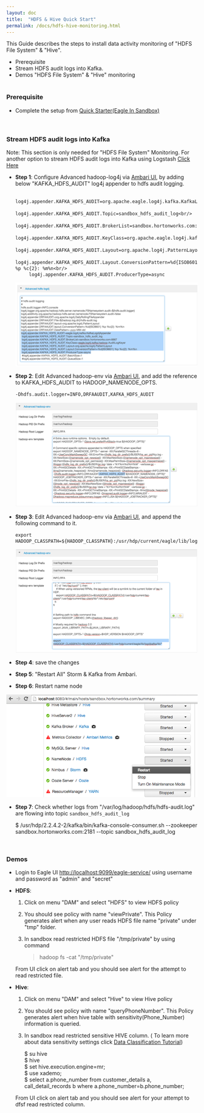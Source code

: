 ```yaml
---
layout: doc
title:  "HDFS & Hive Quick Start" 
permalink: /docs/hdfs-hive-monitoring.html
---
```


This Guide describes the steps to install data activity monitoring of "HDFS File System" & "Hive".

* Prerequisite
* Stream HDFS audit logs into Kafka.
* Demos "HDFS File System" & "Hive" monitoring
<br/><br/>


### **Prerequisite**
* Complete the setup from [Quick Starter(Eagle In Sandbox)](/docs/quick-start.html)	 	
<br/><br/>


### **Stream HDFS audit logs into Kafka**   
 
  Note: This section is only needed for "HDFS File System" Monitoring. For another option to stream HDFS audit logs into Kafka using Logstash [Click Here](/docs/import-hdfs-auditLog.html)
 
* **Step 1**: Configure Advanced hadoop-log4j via <a href="http://localhost:8080/#/main/services/HDFS/configs" target="_blank">Ambari UI</a>, by adding below "KAFKA_HDFS_AUDIT" log4j appender to hdfs audit logging.

	       log4j.appender.KAFKA_HDFS_AUDIT=org.apache.eagle.log4j.kafka.KafkaLog4jAppender
	       log4j.appender.KAFKA_HDFS_AUDIT.Topic=sandbox_hdfs_audit_log<br/>
	       log4j.appender.KAFKA_HDFS_AUDIT.BrokerList=sandbox.hortonworks.com:6667
	       log4j.appender.KAFKA_HDFS_AUDIT.KeyClass=org.apache.eagle.log4j.kafka.hadoop.AuditLogKeyer<br/>
	       log4j.appender.KAFKA_HDFS_AUDIT.Layout=org.apache.log4j.PatternLayout<br/>
	       log4j.appender.KAFKA_HDFS_AUDIT.Layout.ConversionPattern=%d{ISO8601} %p %c{2}: %m%n<br/>
	       log4j.appender.KAFKA_HDFS_AUDIT.ProducerType=async

    ![HDFS LOG4J Configuration](/images/docs/hdfs-log4j-conf.png "hdfslog4jconf")

* **Step 2**: Edit Advanced hadoop-env via <a href="http://localhost:8080/#/main/services/HDFS/configs" target="_blank">Ambari UI</a>, and add the reference to KAFKA_HDFS_AUDIT to HADOOP_NAMENODE_OPTS.

      -Dhdfs.audit.logger=INFO,DRFAAUDIT,KAFKA_HDFS_AUDIT

    ![HDFS Environment Configuration](/images/docs/hdfs-env-conf.png "hdfsenvconf")

* **Step 3**: Edit Advanced hadoop-env via <a href="http://localhost:8080/#/main/services/HDFS/configs" target="_blank">Ambari UI</a>, and append the following command to it.

      export HADOOP_CLASSPATH=${HADOOP_CLASSPATH}:/usr/hdp/current/eagle/lib/log4jkafka/lib/*

    ![HDFS Environment Configuration](/images/docs/hdfs-env-conf2.png "hdfsenvconf2")

* **Step 4**: save the changes 

* **Step 5**: "Restart All" Storm & Kafka from Ambari.

* **Step 6**: Restart name node 

![Restart Services](/images/docs/nn-restart.png "Services")

* **Step 7**: Check whether logs from "/var/log/hadoop/hdfs/hdfs-audit.log" are flowing into topic `sandbox_hdfs_audit_log`
      
    $ /usr/hdp/2.2.4.2-2/kafka/bin/kafka-console-consumer.sh --zookeeper sandbox.hortonworks.com:2181 --topic sandbox_hdfs_audit_log      
      
<br/>


### **Demos**
* Login to Eagle UI [http://localhost:9099/eagle-service/](http://localhost:9099/eagle-service/) using username and password as "admin" and "secret"
* **HDFS**:
	1. Click on menu "DAM" and select "HDFS" to view HDFS policy
	2. You should see policy with name "viewPrivate". This Policy generates alert when any user reads HDFS file name "private" under "tmp" folder.
	3. In sandbox read restricted HDFS file "/tmp/private" by using command 
	
	   > hadoop fs -cat "/tmp/private"

	From UI click on alert tab and you should see alert for the attempt to read restricted file.  
* **Hive**:
	1. Click on menu "DAM" and select "Hive" to view Hive policy
	2. You should see policy with name "queryPhoneNumber". This Policy generates alert when hive table with sensitivity(Phone_Number) information is queried. 
	3. In sandbox read restricted sensitive HIVE column. ( To learn more about data sensitivity settings click [Data Classification Tutorial](/docs/tutorial/classification.html))
	
        $ su hive <br/>
        $ hive <br/>
        $ set hive.execution.engine=mr; <br/>
        $ use xademo; <br/>
        $ select a.phone_number from customer_details a, call_detail_records b where a.phone_number=b.phone_number; <br/>

    From UI click on alert tab and you should see alert for your attempt to dfsf read restricted column.  
<br/>
